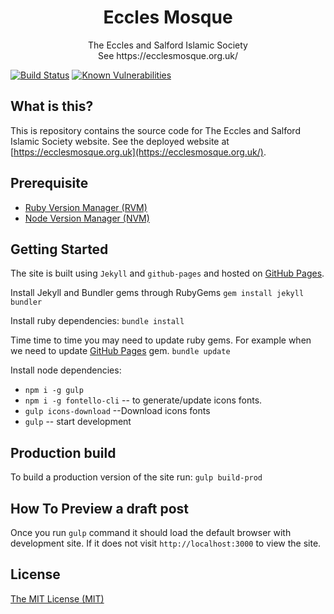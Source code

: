 <h1 align="center">Eccles Mosque</h1>
<p align="center">
     The Eccles and Salford Islamic Society<br/>
    See https://ecclesmosque.org.uk/
</p>

[![Build Status](https://travis-ci.org/ecclesmosque/ecclesmosque.github.io.svg?branch=master)](https://travis-ci.org/ecclesmosque/ecclesmosque.github.io) [![Known Vulnerabilities](https://snyk.io/test/github/ecclesmosque/ecclesmosque.github.io/074eef445d6e8a31caf032bb9c11b95225f18114/badge.svg)](https://snyk.io/test/github/ecclesmosque/ecclesmosque.github.io/074eef445d6e8a31caf032bb9c11b95225f18114)


## What is this?

This is repository contains the source code for The Eccles and Salford Islamic Society website. See the deployed website at [https://ecclesmosque.org.uk](https://ecclesmosque.org.uk/).

## Prerequisite
- [Ruby Version Manager (RVM)](https://rvm.io/)
- [Node Version Manager (NVM)](https://github.com/nvm-sh/nvm)

## Getting Started
The site is built using `Jekyll` and `github-pages` and hosted on [GitHub Pages](https://pages.github.com/).

Install Jekyll and Bundler gems through RubyGems
`gem install jekyll bundler`

Install ruby dependencies:
`bundle install`

Time time to time you may need to update ruby gems. For example when we need to update [GitHub Pages](https://pages.github.com/) gem.
`bundle update`

Install node dependencies:
* `npm i -g gulp`
* `npm i -g fontello-cli` -- to generate/update icons fonts.
* `gulp icons-download` --Download icons fonts
* `gulp` -- start development

## Production build
To build a production version of the site run:
`gulp build-prod`

## How To Preview a draft post
Once you run `gulp` command it should load the default browser with development site. If it does not visit `http://localhost:3000` to view the site.

## License

[The MIT License (MIT)](http://azizur.mit-license.org/)

